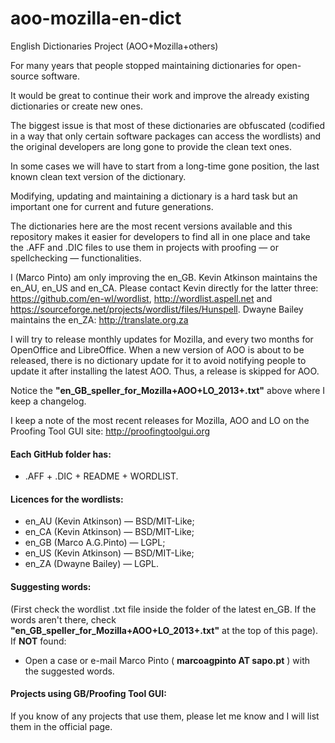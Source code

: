 aoo-mozilla-en-dict
===================

English Dictionaries Project (AOO+Mozilla+others)

For many years that people stopped maintaining dictionaries for open-source software.

It would be great to continue their work and improve the already existing dictionaries or create new ones.

The biggest issue is that most of these dictionaries are obfuscated (codified in a way that only certain software packages can access the wordlists) and the original developers are long gone to provide the clean text ones.

In some cases we will have to start from a long-time gone position, the last known clean text version of the dictionary.

Modifying, updating and maintaining a dictionary is a hard task but an important one for current and future generations.

The dictionaries here are the most recent versions available and this repository makes it easier for developers to find all in one place and take the .AFF and .DIC files to use them in projects with proofing — or spellchecking — functionalities.

I (Marco Pinto) am only improving the en_GB. Kevin Atkinson maintains the en_AU, en_US and en_CA. Please contact Kevin directly for the latter three: https://github.com/en-wl/wordlist, http://wordlist.aspell.net and https://sourceforge.net/projects/wordlist/files/Hunspell. Dwayne Bailey maintains the en_ZA: http://translate.org.za

I will try to release monthly updates for Mozilla, and every two months for OpenOffice and LibreOffice. When a new version of AOO is about to be released, there is no dictionary update for it to avoid notifying people to update it after installing the latest AOO. Thus, a release is skipped for AOO.

Notice the <B>"en_GB_speller_for_Mozilla+AOO+LO_2013+.txt"</B> above where I keep a changelog.

I keep a note of the most recent releases for Mozilla, AOO and LO on the Proofing Tool GUI site: http://proofingtoolgui.org


#### Each GitHub folder has:
* .AFF + .DIC + README + WORDLIST.  
  
  
#### Licences for the wordlists:
* en_AU (Kevin Atkinson) — BSD/MIT-Like;
* en_CA (Kevin Atkinson) — BSD/MIT-Like;
* en_GB (Marco A.G.Pinto) — LGPL;
* en_US (Kevin Atkinson) — BSD/MIT-Like;
* en_ZA (Dwayne Bailey) — LGPL. 
  

#### Suggesting words:

(First check the wordlist .txt file inside the folder of the latest en_GB. If the words aren't there, check <B>"en_GB_speller_for_Mozilla+AOO+LO_2013+.txt"</B> at the top of this page).  
If <B>NOT</B> found:
* Open a case or e-mail Marco Pinto ( <B>marcoagpinto AT sapo.pt</B> ) with the suggested words.
  

#### Projects using GB/Proofing Tool GUI:

If you know of any projects that use them, please let me know and I will list them in the official page.
